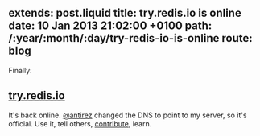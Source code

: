extends: post.liquid
title: try.redis.io is online
date: 10 Jan 2013 21:02:00 +0100
path: /:year/:month/:day/try-redis-io-is-online
route: blog
---
Finally:

## [try.redis.io][tryredis]

It's back online. [@antirez][] changed the DNS to point to my server, so it's official. Use it, tell others, [contribute][], learn.


[tryredis]: http://try.redis.io
[@antirez]: https://github.com/antirez/
[contribute]: https://github.com/badboy/try.redis

